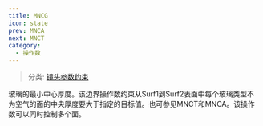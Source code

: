 ```yaml
---
title: MNCG
icon: state
prev: MNCA
next: MNCT
category:
  - 操作数
---
```


> 分类: [镜头参数约束](/hb/operands/130/871/  "Zemax 操作数 镜头参数约束")

玻璃的最小中心厚度。该边界操作数约束从Surf1到Surf2表面中每个玻璃类型不为空气的面的中央厚度要大于指定的目标值。也可参见MNCT和MNCA。该操作数可以同时控制多个面。